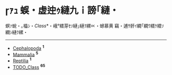 ﻿# ｧｭ 蜈・虚迚ｩ縺九ｉ謗｢縺・

螟ｧ蛻・｡橸ｼ・*Class**・峨°繧芽ｾｿ縺｣縺ｦ縲∝・蜍慕黄 竊・逋ｻ骭ｲ繝｢繝ｳ繧ｹ繧ｿ繝ｼ縺ｸ縲・

---

- [Cephalopoda](cephalopoda/index.md) <sup>**1**</sup>
- [Mammalia](mammalia/index.md) <sup>**5**</sup>
- [Reptilia](reptilia/index.md) <sup>**1**</sup>
- [TODO_Class](todo-class/index.md) <sup>**65**</sup>
